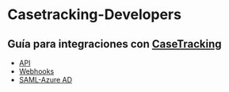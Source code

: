 # Casetracking-Developers

## Guía para integraciones con [CaseTracking](https://www.thecasetracking.com/)

* [API](http://developers.thecasetracking.com/)
* [Webhooks](https://github.com/LemontechSA/Casetracking-Developers/wiki/Webhooks)
* [SAML-Azure AD](https://github.com/LemontechSA/Casetracking-Developers/wiki/Integraci%C3%B3n-SAML-v2:-Azure-Active-Directory)
  
